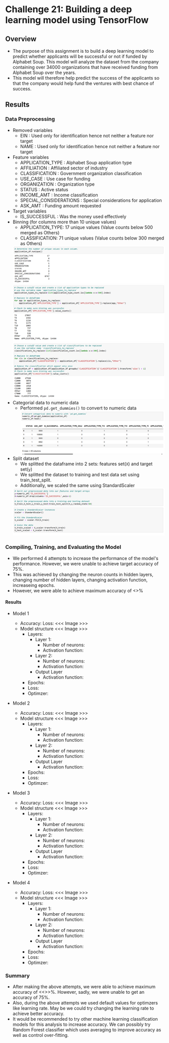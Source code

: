 # Challenge 21: Building a deep learning model using TensorFlow

## Overview

- The purpose of this assignment is to build a deep learning model to predict whether applicants will be successful or not if funded by Alphabet Soup. This model will analyze the dataset from the company containing over 34000 organizations that have received funding from Alphabet Soup over the years.
- This model will therefore help predict the success of the applicants so that the company would help fund the ventures with best chance of success.

## Results

### Data Preprocessing
- Removed variables
  - EIN : Used only for identification hence not neither a feature nor target
  - NAME :  Used only for identification hence not neither a feature nor target
- Feature variables
  - APPLICATION_TYPE : Alphabet Soup application type
  - AFFILIATION : Affiliated sector of industry
  - CLASSIFICATION : Government organization classification
  - USE_CASE : Use case for funding
  - ORGANIZATION : Organization type
  - STATUS : Active status
  - INCOME_AMT : Income classification
  - SPECIAL_CONSIDERATIONS : Special considerations for application
  - ASK_AMT : Funding amount requested
- Target variables
  - IS_SUCCESSFUL : Was the money used effectively
- Binning (for columns more than 10 unique values)
  - APPLICATION_TYPE: 17 unique values (Value counts below 500 merged as Others)
  - CLASSIFICATION: 71 unique values (Value counts below 300 merged as Others)
  <img src='./Deep_Learning_Challenge/Images/unique_values.png'/>
  <img src='./Deep_Learning_Challenge/Images/applicationtype.png'/>
  <img src='./Deep_Learning_Challenge/Images/classification.png'/>
- Categorial data to numeric data
  - Performed `pd.get_dummies()` to convert to numeric data
    <img src='./Deep_Learning_Challenge/Images/getdummies.png'/>
- Split dataset
  - We splitted the dataframe into 2 sets: features set(`X`) and target set(`y`)
  - We splitted the dataset to training and test data set using train_test_split.
  - Additionally, we scaled the same using StandardScaler 
  <img src='./Deep_Learning_Challenge/Images/splitdata.png'/>
### Compiling, Training, and Evaluating the Model

- We performed 4 attempts to increase the performance of the model's performance. However, we were unable to achieve target accuracy of 75%.
- This was achieved by changing the neuron counts in hidden layers, changing number of hidden layers, changing activation function, increaseing epochs.
- However, we were able to achieve maximum accuracy of <<percent>>%

#### Results

- Model 1
  - Accuracy:   Loss:
   <<< Image >>>
  - Model structure <<< Image >>>
    - Layers:
      - Layer 1:
        - Number of neurons:
        - Activation function:
      - Layer 2:
        - Number of neurons:
        - Activation function:
      - Output Layer
        - Activation function:
    - Epochs:
    - Loss:
    - Optimzer:

- Model 2
  - Accuracy:   Loss:
   <<< Image >>>
  - Model structure <<< Image >>>
    - Layers:
      - Layer 1:
        - Number of neurons:
        - Activation function:
      - Layer 2:
        - Number of neurons:
        - Activation function:
      - Output Layer
        - Activation function:
    - Epochs:
    - Loss:
    - Optimzer:

- Model 3
  - Accuracy:   Loss:
   <<< Image >>>
  - Model structure <<< Image >>>
    - Layers:
      - Layer 1:
        - Number of neurons:
        - Activation function:
      - Layer 2:
        - Number of neurons:
        - Activation function:
      - Output Layer
        - Activation function:
    - Epochs:
    - Loss:
    - Optimzer:
   

- Model 4
  - Accuracy:   Loss:
   <<< Image >>>
  - Model structure <<< Image >>>
    - Layers:
      - Layer 1:
        - Number of neurons:
        - Activation function:
      - Layer 2:
        - Number of neurons:
        - Activation function:
      - Output Layer
        - Activation function:
    - Epochs:
    - Loss:
    - Optimzer:

### Summary

- After making the above attempts, we were able to achieve maximum accuracy of <<<X>>>%. However, sadly, we were unable to get an accuracy of 75%.
- Also, during the above attempts we used default values for optimzers like learning rate. May be we could try changing the learning rate to achieve better accuracy.
- It would be recommended to try other machine learning classification models for this analysis to increase accuracy. We can possibly try Random Forest classifier which uses averaging to improve accuracy as well as control over-fitting.
